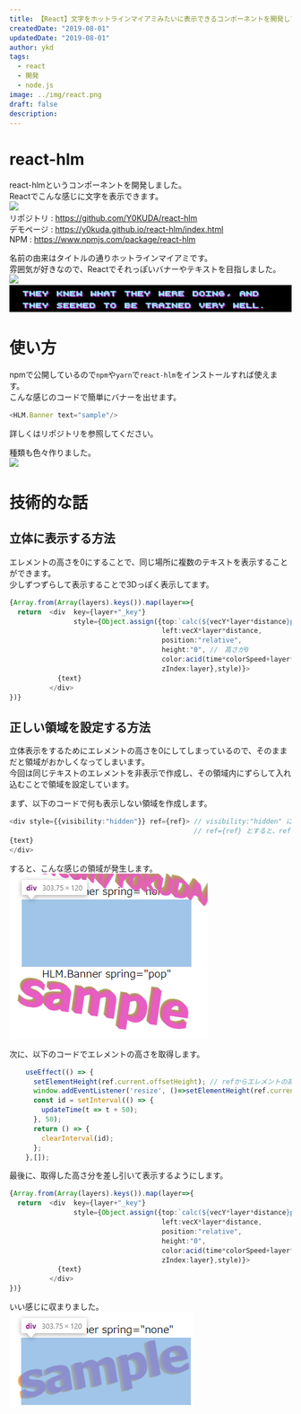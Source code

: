 ```yaml
---
title: 【React】文字をホットラインマイアミみたいに表示できるコンポーネントを開発してみた
createdDate: "2019-08-01"
updatedDate: "2019-08-01"
author: ykd
tags:
  - react
  - 開発
  - node.js
image: ../img/react.png
draft: false
description: 
---
```


# react-hlm

react-hlmというコンポーネントを開発しました。  
Reactでこんな感じに文字を表示できます。  
![](./react-hlm.gif)  
リポジトリ : https://github.com/Y0KUDA/react-hlm  
デモページ : https://y0kuda.github.io/react-hlm/index.html  
NPM : https://www.npmjs.com/package/react-hlm  

名前の由来はタイトルの通りホットラインマイアミです。  
雰囲気が好きなので、Reactでそれっぽいバナーやテキストを目指しました。  
![](./hotlinemiami_banner.gif)    
![](./hotlinemiami_text.gif)    

# 使い方
npmで公開しているので`npm`や`yarn`で`react-hlm`をインストールすれば使えます。  
こんな感じのコードで簡単にバナーを出せます。  

```typescript
<HLM.Banner text="sample"/>
```

詳しくはリポジトリを参照してください。  

種類も色々作りました。  
![](./samples.gif)

# 技術的な話
## 立体に表示する方法
エレメントの高さを0にすることで、同じ場所に複数のテキストを表示することができます。  
少しずつずらして表示することで3Dっぽく表示してます。

```typescript
{Array.from(Array(layers).keys()).map(layer=>{
  return  <div  key={layer+"_key"} 
                style={Object.assign({top:`calc(${vecY*layer*distance}px - ${elementHeight}px )`,
                                      left:vecX*layer*distance,
                                      position:"relative",
                                      height:"0", //　高さが0
                                      color:acid(time*colorSpeed+layer*0.1),
                                      zIndex:layer},style)}>
            {text}
          </div>
})}
```

## 正しい領域を設定する方法
立体表示をするためにエレメントの高さを0にしてしまっているので、そのままだと領域がおかしくなってしまいます。  
今回は同じテキストのエレメントを非表示で作成し、その領域内にずらして入れ込むことで領域を設定しています。  

まず、以下のコードで何も表示しない領域を作成します。  

```typescript
<div style={{visibility:"hidden"}} ref={ref}> // visibility:"hidden" にすると表示されない。
                                              // ref={ref} とすると、refからエレメントを参照できる。
{text}
</div>
```
すると、こんな感じの領域が発生します。  
![](./box-shift.png)

次に、以下のコードでエレメントの高さを取得します。  

```typescript
    useEffect(() => {
      setElementHeight(ref.current.offsetHeight); // refからエレメントの高さを取得し、設定。
      window.addEventListener('resize', ()=>setElementHeight(ref.current.offsetHeight)); // ウインドウがリサイズされたときに高さが更新されるようにイベントを設定。
      const id = setInterval(() => {
        updateTime(t => t + 50);
      }, 50);
      return () => {
        clearInterval(id);
      };
    },[]);
```

最後に、取得した高さ分を差し引いて表示するようにします。  

```typescript
{Array.from(Array(layers).keys()).map(layer=>{
  return  <div  key={layer+"_key"} 
                style={Object.assign({top:`calc(${vecY*layer*distance}px - ${elementHeight}px )`, // - ${elementHeight}px で必要な高さを差し引く。
                                      left:vecX*layer*distance,
                                      position:"relative",
                                      height:"0",
                                      color:acid(time*colorSpeed+layer*0.1),
                                      zIndex:layer},style)}>
            {text}
          </div>
})}
```

いい感じに収まりました。  
![](./box.png)